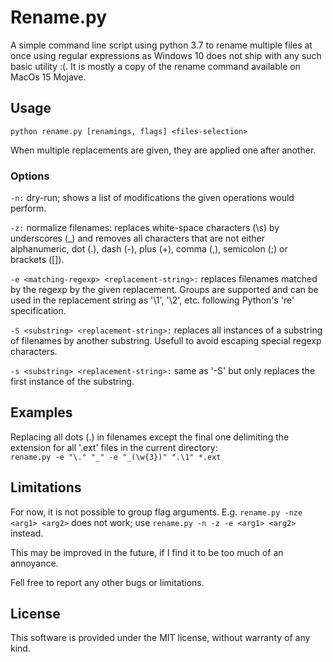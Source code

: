 # Rename.py

A simple command line script using python 3.7 to rename multiple files at once using regular expressions as Windows 10 does not ship with any such basic utility :(.  It is mostly a copy of the rename command available on MacOs 15 Mojave.

## Usage

```python rename.py [renamings, flags] <files-selection>```

When multiple replacements are given, they are applied one after another. 

### Options

```-n:``` dry-run; shows a list of modifications the given operations would perform.  

```-z:``` normalize filenames: replaces white-space characters (\s) by underscores (_) and removes all characters that are not either alphanumeric, dot (.), dash (-), plus (+), comma (,), semicolon (;) or brackets ([]).

```-e <matching-regexp> <replacement-string>:``` replaces filenames matched by the regexp by the given replacement. Groups are supported and can be used in the replacement string as '\1', '\2', etc. following Python's 're' specification. 

```-S <substring> <replacement-string>:``` replaces all instances of a substring of filenames by another substring. Usefull to avoid escaping special regexp characters.

```-s <substring> <replacement-string>:``` same as '-S' but only replaces the first instance of the substring.  


## Examples

Replacing all dots (.) in filenames except the final one delimiting the extension for all '.ext' files in the current directory:  
```rename.py -e "\." "_" -e "_(\w{3})" ".\1" *.ext```

## Limitations
For now, it is not possible to group flag arguments. E.g. ```rename.py -nze <arg1> <arg2>``` does not work; use ```rename.py -n -z -e <arg1> <arg2>``` instead.

This may be improved in the future, if I find it to be too much of an annoyance.

Fell free to report any other bugs or limitations.

## License

This software is provided under the MIT license, without warranty of any kind.